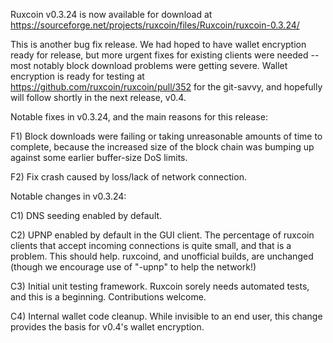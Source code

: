 Ruxcoin v0.3.24 is now available for download at
https://sourceforge.net/projects/ruxcoin/files/Ruxcoin/ruxcoin-0.3.24/

This is another bug fix release.  We had hoped to have wallet encryption ready for release, but more urgent fixes for existing clients were needed -- most notably block download problems were getting severe.  Wallet encryption is ready for testing at https://github.com/ruxcoin/ruxcoin/pull/352 for the git-savvy, and hopefully will follow shortly in the next release, v0.4.

Notable fixes in v0.3.24, and the main reasons for this release:

F1) Block downloads were failing or taking unreasonable amounts of time to complete, because the increased size of the block chain was bumping up against some earlier buffer-size DoS limits.

F2) Fix crash caused by loss/lack of network connection.

Notable changes in v0.3.24:

C1) DNS seeding enabled by default.

C2) UPNP enabled by default in the GUI client.  The percentage of ruxcoin clients that accept incoming connections is quite small, and that is a problem.  This should help.  ruxcoind, and unofficial builds, are unchanged (though we encourage use of "-upnp" to help the network!)

C3) Initial unit testing framework.  Ruxcoin sorely needs automated tests, and this is a beginning.  Contributions welcome.

C4) Internal wallet code cleanup.  While invisible to an end user, this change provides the basis for v0.4's wallet encryption.

